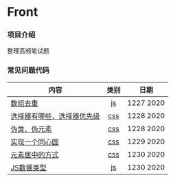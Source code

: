 # Front
### 项目介绍
整理高频笔试题
### 常见问题代码

|  内容   | 类别  | 日期  |
|  ----  | :----:  | :----:  |
| [数组去重](./JS/1、数组去重.html)  | [js](./JS)  | 1227 2020 |
| [选择器有哪些，选择器优先级](./CSS/1.选择器有哪些并说出优先级.html)  | [css](./CSS) | 1228 2020 |
| [伪类、伪元素](./CSS/2.伪类和伪元素.html)  | [css](./CSS) | 1228 2020 |
| [实现一个同心圆](./CSS/3.实现一个同心圆.html)  | [css](./CSS) | 1229 2020 |
| [元素居中的方式](./CSS/元素居中的方式.html)  | [css](./CSS) | 1230 2020 |
| [JS数据类型](./JS/JS数据类型.html)  | [js](./JS)  | 1230 2020 |
